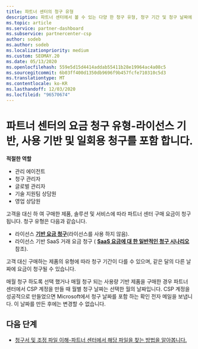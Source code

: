 ```yaml
---
title: 파트너 센터의 청구 유형
description: 파트너 센터에서 볼 수 있는 다양 한 청구 유형, 청구 기간 및 청구 날짜에 대해 알아봅니다.
ms.topic: article
ms.service: partner-dashboard
ms.subservice: partnercenter-csp
author: sodeb
ms.author: sodeb
ms.localizationpriority: medium
ms.custom: SEOMAY.20
ms.date: 05/13/2020
ms.openlocfilehash: 559e5d15d4414addab55411b28e19964ac4a08c5
ms.sourcegitcommit: 6b03ff400d1350db9696f9b457fcfe710310c5d3
ms.translationtype: MT
ms.contentlocale: ko-KR
ms.lasthandoff: 12/03/2020
ms.locfileid: "96570674"
---
```

# <a name="types-of-billing-in-partner-center---includes-license-based-usage-based-and-one-time-billing"></a>파트너 센터의 요금 청구 유형-라이선스 기반, 사용 기반 및 일회용 청구를 포함 합니다.

**적절한 역할**

- 관리 에이전트
- 청구 관리자
- 글로벌 관리자
- 기술 지원팀 상담원
- 영업 상담원

고객을 대신 하 여 구매한 제품, 솔루션 및 서비스에 따라 파트너 센터 구매 요금이 청구 됩니다. 청구 유형은 다음과 같습니다.

- 라이선스 [**기반 요금 청구**](license-based-billing.md)(라이선스를 사용 하지 않음).
- 라이선스 기반 SaaS 거래 요금 청구 ( [**SaaS 요금에 대 한 일반적인 청구 시나리오**](common-billing-scenarios-saas.md)참조).

고객 대신 구매하는 제품의 유형에 따라 청구 기간이 다를 수 있으며, 같은 달의 다른 날짜에 요금이 청구될 수 있습니다.

매월 청구 하도록 선택 했거나 매월 청구 되는 사용량 기반 제품을 구매한 경우 파트너 센터에서 CSP 계정을 만들 때 월별 청구 날짜는 선택한 월의 날짜입니다. CSP 계정을 성공적으로 만들었으면 Microsoft에서 청구 날짜를 포함 하는 확인 전자 메일을 보냅니다. 이 날짜를 만든 후에는 변경할 수 없습니다.

## <a name="next-steps"></a>다음 단계

- [청구서 및 조정 파일 이해-파트너 센터에서 해당 파일을 찾는 방법을 알아봅니다.](read-your-bill.md)
